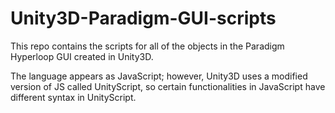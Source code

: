 # Unity3D-Paradigm-GUI-scripts
This repo contains the scripts for all of the objects in the Paradigm Hyperloop GUI created in Unity3D.

The language appears as JavaScript; however, Unity3D uses a modified version of JS called UnityScript, so certain functionalities in JavaScript have different syntax in UnityScript. 

